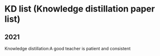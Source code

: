 # KD list (Knowledge distillation paper list)

## 2021
Knowledge distillation:A good teacher is patient and consistent
